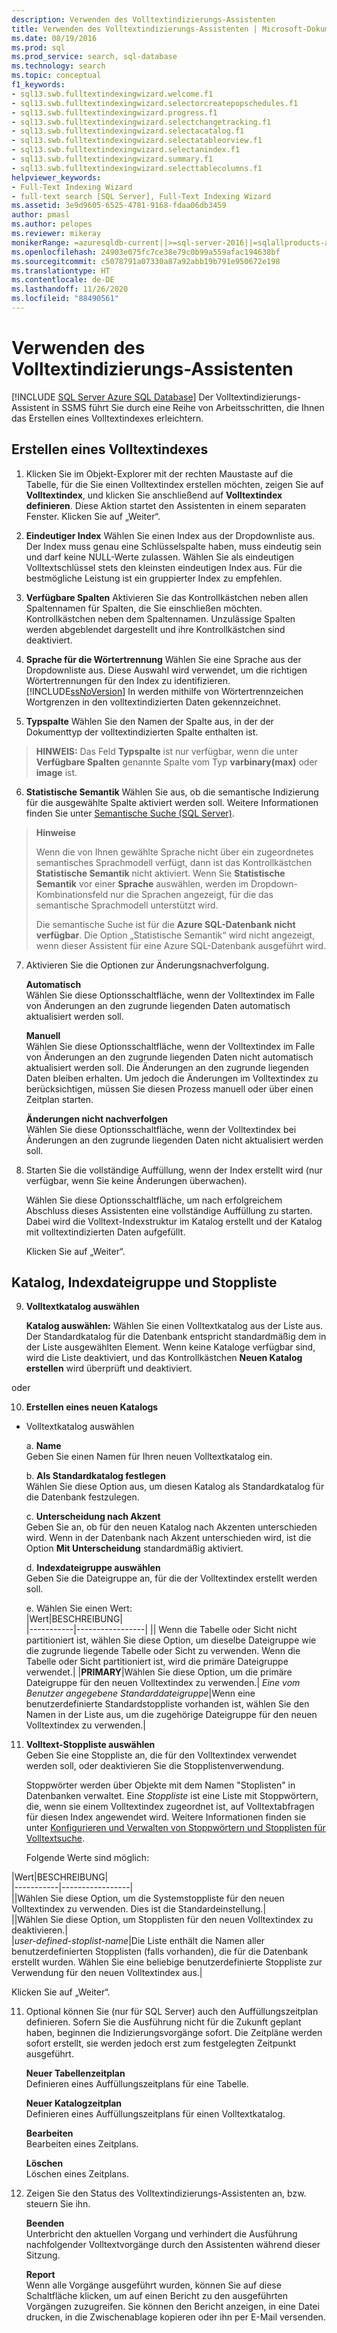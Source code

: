 ```yaml
---
description: Verwenden des Volltextindizierungs-Assistenten
title: Verwenden des Volltextindizierungs-Assistenten | Microsoft-Dokumentation
ms.date: 08/19/2016
ms.prod: sql
ms.prod_service: search, sql-database
ms.technology: search
ms.topic: conceptual
f1_keywords:
- sql13.swb.fulltextindexingwizard.welcome.f1
- sql13.swb.fulltextindexingwizard.selectorcreatepopschedules.f1
- sql13.swb.fulltextindexingwizard.progress.f1
- sql13.swb.fulltextindexingwizard.selectchangetracking.f1
- sql13.swb.fulltextindexingwizard.selectacatalog.f1
- sql13.swb.fulltextindexingwizard.selectatableorview.f1
- sql13.swb.fulltextindexingwizard.selectanindex.f1
- sql13.swb.fulltextindexingwizard.summary.f1
- sql13.swb.fulltextindexingwizard.selecttablecolumns.f1
helpviewer_keywords:
- Full-Text Indexing Wizard
- full-text search [SQL Server], Full-Text Indexing Wizard
ms.assetid: 3e9d9605-6525-4781-9168-fdaa06db3459
author: pmasl
ms.author: pelopes
ms.reviewer: mikeray
monikerRange: =azuresqldb-current||>=sql-server-2016||=sqlallproducts-allversions||>=sql-server-linux-2017||=azuresqldb-mi-current
ms.openlocfilehash: 24903e075fc7ce38e79c0b99a559afac194638bf
ms.sourcegitcommit: c5078791a07330a87a92abb19b791e950672e198
ms.translationtype: HT
ms.contentlocale: de-DE
ms.lasthandoff: 11/26/2020
ms.locfileid: "88490561"
---
```

# <a name="use-the-full-text-indexing-wizard"></a>Verwenden des Volltextindizierungs-Assistenten
[!INCLUDE [SQL Server Azure SQL Database](../../includes/applies-to-version/sql-asdb.md)]
  Der Volltextindizierungs-Assistent in SSMS führt Sie durch eine Reihe von Arbeitsschritten, die Ihnen das Erstellen eines Volltextindexes erleichtern.  
  
## <a name="create-a--full-text-index"></a>Erstellen eines Volltextindexes 

1. Klicken Sie im Objekt-Explorer mit der rechten Maustaste auf die Tabelle, für die Sie einen Volltextindex erstellen möchten, zeigen Sie auf **Volltextindex**, und klicken Sie anschließend auf **Volltextindex definieren**. Diese Aktion startet den Assistenten in einem separaten Fenster.
   Klicken Sie auf „Weiter“. 
  
2. **Eindeutiger Index**  Wählen Sie einen Index aus der Dropdownliste aus. Der Index muss genau eine Schlüsselspalte haben, muss eindeutig sein und darf keine NULL-Werte zulassen. Wählen Sie als eindeutigen Volltextschlüssel stets den kleinsten eindeutigen Index aus. Für die bestmögliche Leistung ist ein gruppierter Index zu empfehlen.  
  
3.  **Verfügbare Spalten** Aktivieren Sie das Kontrollkästchen neben allen Spaltennamen für Spalten, die Sie einschließen möchten.  Kontrollkästchen neben dem Spaltennamen. Unzulässige Spalten werden abgeblendet dargestellt und ihre Kontrollkästchen sind deaktiviert.  
  
4. **Sprache für die Wörtertrennung** Wählen Sie eine Sprache aus der Dropdownliste aus. Diese Auswahl wird verwendet, um die richtigen Wörtertrennungen für den Index zu identifizieren. [!INCLUDE[ssNoVersion](../../includes/ssnoversion-md.md)] In werden mithilfe von Wörtertrennzeichen Wortgrenzen in den volltextindizierten Daten gekennzeichnet.  
  
5.  **Typspalte** Wählen Sie den Namen der Spalte aus, in der der Dokumenttyp der volltextindizierten Spalte enthalten ist.  

> **HINWEIS:** Das Feld  **Typspalte** ist nur verfügbar, wenn die unter **Verfügbare Spalten** genannte Spalte vom Typ **varbinary(max)** oder **image** ist.  
  
6. **Statistische Semantik** Wählen Sie aus, ob die semantische Indizierung für die ausgewählte Spalte aktiviert werden soll. Weitere Informationen finden Sie unter [Semantische Suche &#40;SQL Server&#41;](../../relational-databases/search/semantic-search-sql-server.md).  
  
>**Hinweise** 
>
>Wenn die von Ihnen gewählte Sprache nicht über ein zugeordnetes semantisches Sprachmodell verfügt, dann ist das Kontrollkästchen **Statistische Semantik** nicht aktiviert. Wenn Sie **Statistische Semantik** vor einer **Sprache** auswählen, werden im Dropdown-Kombinationsfeld nur die Sprachen angezeigt, für die das semantische Sprachmodell unterstützt wird.  
>
> Die semantische Suche ist für die **Azure SQL-Datenbank nicht verfügbar**. Die Option „Statistische Semantik“ wird nicht angezeigt, wenn dieser Assistent für eine Azure SQL-Datenbank ausgeführt wird.
  
7. Aktivieren Sie die Optionen zur Änderungsnachverfolgung.  
  
     **Automatisch**  
     Wählen Sie diese Optionsschaltfläche, wenn der Volltextindex im Falle von Änderungen an den zugrunde liegenden Daten automatisch aktualisiert werden soll.  
  
     **Manuell**  
     Wählen Sie diese Optionsschaltfläche, wenn der Volltextindex im Falle von Änderungen an den zugrunde liegenden Daten nicht automatisch aktualisiert werden soll. Die Änderungen an den zugrunde liegenden Daten bleiben erhalten. Um jedoch die Änderungen im Volltextindex zu berücksichtigen, müssen Sie diesen Prozess manuell oder über einen Zeitplan starten.  
  
     **Änderungen nicht nachverfolgen**  
     Wählen Sie diese Optionsschaltfläche, wenn der Volltextindex bei Änderungen an den zugrunde liegenden Daten nicht aktualisiert werden soll.  
  
8.  Starten Sie die vollständige Auffüllung, wenn der Index erstellt wird (nur verfügbar, wenn Sie keine Änderungen überwachen).
  
     Wählen Sie diese Optionsschaltfläche, um nach erfolgreichem Abschluss dieses Assistenten eine vollständige Auffüllung zu starten. Dabei wird die Volltext-Indexstruktur im Katalog erstellt und der Katalog mit volltextindizierten Daten aufgefüllt.  
     
     Klicken Sie auf „Weiter“.
  
## <a name="catalog-index-filegroup-and-stoplist"></a>Katalog, Indexdateigruppe und Stoppliste   
  
9.  **Volltextkatalog auswählen**  

     **Katalog auswählen:** Wählen Sie einen Volltextkatalog aus der Liste aus. Der Standardkatalog für die Datenbank entspricht standardmäßig dem in der Liste ausgewählten Element. Wenn keine Kataloge verfügbar sind, wird die Liste deaktiviert, und das Kontrollkästchen **Neuen Katalog erstellen** wird überprüft und deaktiviert.  
  
  oder
  
 10. **Erstellen eines neuen Katalogs**
 - Volltextkatalog auswählen  
  
    a. **Name**  
     Geben Sie einen Namen für Ihren neuen Volltextkatalog ein.  
  
     b. **Als Standardkatalog festlegen**  
     Wählen Sie diese Option aus, um diesen Katalog als Standardkatalog für die Datenbank festzulegen.  
  
     c. **Unterscheidung nach Akzent**  
     Geben Sie an, ob für den neuen Katalog nach Akzenten unterschieden wird. Wenn in der Datenbank nach Akzent unterschieden wird, ist die Option **Mit Unterscheidung** standardmäßig aktiviert.  
  
     d. **Indexdateigruppe auswählen**  
     Geben Sie die Dateigruppe an, für die der Volltextindex erstellt werden soll.  
  
     e. Wählen Sie einen Wert:  
      |Wert|BESCHREIBUNG|  
      |-----------|-----------------|
      |**<default>**| Wenn die Tabelle oder Sicht nicht partitioniert ist, wählen Sie diese Option, um dieselbe Dateigruppe wie die zugrunde liegende Tabelle oder Sicht zu verwenden. Wenn die Tabelle oder Sicht partitioniert ist, wird die primäre Dateigruppe verwendet.|
      |**PRIMARY**|Wählen Sie diese Option, um die primäre Dateigruppe für den neuen Volltextindex zu verwenden.|
      *Eine vom Benutzer angegebene Standarddateigruppe*|Wenn eine benutzerdefinierte Standardstoppliste vorhanden ist, wählen Sie den Namen in der Liste aus, um die zugehörige Dateigruppe für den neuen Volltextindex zu verwenden.|   
  
     
 11. **Volltext-Stoppliste auswählen**  
     Geben Sie eine Stoppliste an, die für den Volltextindex verwendet werden soll, oder deaktivieren Sie die Stopplistenverwendung.  
  
     Stoppwörter werden über Objekte mit dem Namen "Stoplisten" in Datenbanken verwaltet. Eine *Stoppliste* ist eine Liste mit Stoppwörtern, die, wenn sie einem Volltextindex zugeordnet ist, auf Volltextabfragen für diesen Index angewendet wird. Weitere Informationen finden sie unter [Konfigurieren und Verwalten von Stoppwörtern und Stopplisten für Volltextsuche](../../relational-databases/search/configure-and-manage-stopwords-and-stoplists-for-full-text-search.md).  
  
     Folgende Werte sind möglich:  
  
   |Wert|BESCHREIBUNG|  
    |-----------|-----------------|  
    |**<system>**|Wählen Sie diese Option, um die Systemstoppliste für den neuen Volltextindex zu verwenden. Dies ist die Standardeinstellung.|  
    |**<off>**|Wählen Sie diese Option, um Stopplisten für den neuen Volltextindex zu deaktivieren.|  
    |*user-defined-stoplist-name*|Die Liste enthält die Namen aller benutzerdefinierten Stopplisten (falls vorhanden), die für die Datenbank erstellt wurden. Wählen Sie eine beliebige benutzerdefinierte Stoppliste zur Verwendung für den neuen Volltextindex aus.|  
  
  Klicken Sie auf „Weiter“.
  
11. Optional können Sie (nur für SQL Server) auch den Auffüllungszeitplan definieren. Sofern Sie die Ausführung nicht für die Zukunft geplant haben, beginnen die Indizierungsvorgänge sofort. Die Zeitpläne werden sofort erstellt, sie werden jedoch erst zum festgelegten Zeitpunkt ausgeführt.  
  
     **Neuer Tabellenzeitplan**  
     Definieren eines Auffüllungszeitplans für eine Tabelle.  
  
     **Neuer Katalogzeitplan**  
     Definieren eines Auffüllungszeitplans für einen Volltextkatalog.  
  
     **Bearbeiten**  
     Bearbeiten eines Zeitplans.  
  
     **Löschen**  
     Löschen eines Zeitplans.  
  
5.  Zeigen Sie den Status des Volltextindizierungs-Assistenten an, bzw. steuern Sie ihn.  
  
     **Beenden**  
     Unterbricht den aktuellen Vorgang und verhindert die Ausführung nachfolgender Volltextvorgänge durch den Assistenten während dieser Sitzung.  
  
     **Report**  
     Wenn alle Vorgänge ausgeführt wurden, können Sie auf diese Schaltfläche klicken, um auf einen Bericht zu den ausgeführten Vorgängen zuzugreifen. Sie können den Bericht anzeigen, in eine Datei drucken, in die Zwischenablage kopieren oder ihn per E-Mail versenden.  
  
  
